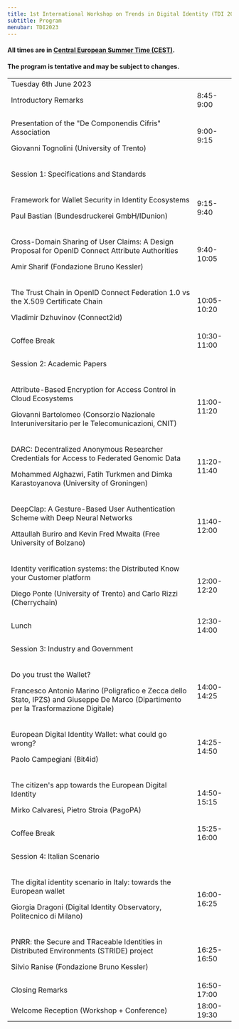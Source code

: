 ```yaml
---
title: 1st International Workshop on Trends in Digital Identity (TDI 2023)
subtitle: Program
menubar: TDI2023
---
```


<div class="text-center">
  <h4>All times are in <a href="https://time.is/en/CEST" target="_blank">Central European Summer Time (CEST)</a>.</h4>
  <h4>The program is tentative and may be subject to changes.</h4>
</div>

<table class="bordered program" width="100%">
  <tr class="day">
    <td colspan="2">
      Tuesday 6th June 2023
    </td>
  </tr>

  <tr class="institutional">
    <td>Introductory Remarks</td>
    <td>8:45-9:00</td>
  </tr>

  <tr>
    <td class="talk">
      <p class="title">Presentation of the "De Componendis Cifris" Association</p>
      <p class="speakers">Giovanni Tognolini (University of Trento)</p>
    </td>
    <td>9:00-9:15</td>
  </tr>

  <tr class="session">
    <td colspan="2">
      <p class="title">Session 1: Specifications and Standards</p>
    </td>
  </tr>
  <tr>
    <td class="talk">
      <p class="title">Framework for Wallet Security in Identity Ecosystems</p>
      <p class="speakers">Paul Bastian (Bundesdruckerei GmbH/IDunion)</p>
    </td>
    <td>9:15-9:40</td>
  </tr>
  <tr>
    <td class="talk">
      <p class="title">Cross-Domain Sharing of User Claims: A Design Proposal for OpenID Connect Attribute Authorities</p>
      <p class="speakers">Amir Sharif (Fondazione Bruno Kessler)</p>
    </td>
    <td>9:40-10:05</td>
  </tr>
  <tr>
    <td class="talk">
      <p class="title">The Trust Chain in OpenID Connect Federation 1.0 vs the X.509 Certificate Chain</p>
      <p class="speakers">Vladimir Dzhuvinov (Connect2id)</p>
    </td>
    <td>10:05-10:20</td>
  </tr>  

  <tr class="recreational">
    <td>Coffee Break</td>
    <td>10:30-11:00</td>
  </tr>

  <tr class="session">
    <td colspan="2">
      <p class="title">Session 2: Academic Papers</p>
    </td>
  </tr>
  <tr>
    <td class="paper">
      <p class="title">Attribute-Based Encryption for Access Control in Cloud Ecosystems</p>
      <p class="authors">Giovanni Bartolomeo (Consorzio Nazionale Interuniversitario per le Telecomunicazioni, CNIT)</p>
    </td>
    <td>11:00-11:20</td>
  </tr>
  <tr>
    <td class="paper">
      <p class="title">DARC: Decentralized Anonymous Researcher Credentials for Access to Federated Genomic Data</p>
      <p class="authors">Mohammed Alghazwi, Fatih Turkmen and Dimka Karastoyanova (University of Groningen)</p>
    </td>
    <td>11:20-11:40</td>
  </tr>
  <tr>
    <td class="paper">
      <p class="title">DeepClap: A Gesture-Based User Authentication Scheme with Deep Neural Networks</p>
      <p class="authors">Attaullah Buriro and Kevin Fred Mwaita (Free University of Bolzano)</p>
    </td>
    <td>11:40-12:00</td>
  </tr>
  <tr>
    <td class="paper">
      <p class="title">Identity verification systems: the Distributed Know your Customer platform</p>
      <p class="authors">Diego Ponte (University of Trento) and Carlo Rizzi (Cherrychain)</p>
    </td>
    <td>12:00-12:20</td>
  </tr>

  <tr class="recreational">
    <td>Lunch</td>
    <td>12:30-14:00</td>
  </tr>

  <tr class="session">
    <td colspan="2">
      <p class="title">Session 3: Industry and Government</p>
    </td>
  </tr>
  <tr>
    <td class="talk">
      <p class="title">Do you trust the Wallet?</p>
      <p class="speakers">Francesco Antonio Marino (Poligrafico e Zecca dello Stato, IPZS) and Giuseppe De Marco (Dipartimento per la Trasformazione Digitale)</p>
    </td>
    <td>14:00-14:25</td>
  </tr>
  <tr>
    <td class="talk">
      <p class="title">European Digital Identity Wallet: what could go wrong?</p>
      <p class="speakers">Paolo Campegiani (Bit4id)</p>
    </td>
    <td>14:25-14:50</td>
  </tr>
  <tr>
    <td class="talk">
      <p class="title">The citizen's app towards the European Digital Identity</p>
      <p class="speakers">Mirko Calvaresi, Pietro Stroia (PagoPA)</p>
    </td>
    <td>14:50-15:15</td>
  </tr>

  <tr class="recreational">
    <td>Coffee Break</td>
    <td>15:25-16:00</td>
  </tr>

  <tr class="session">
    <td colspan="2">
      <p class="title">Session 4: Italian Scenario</p>
    </td>
  </tr>
  <tr>
    <td class="talk">
      <p class="title">The digital identity scenario in Italy: towards the European wallet</p>
      <p class="speakers">Giorgia Dragoni (Digital Identity Observatory, Politecnico di Milano)</p>
    </td>
    <td>16:00-16:25</td>
  </tr>
  <tr>
    <td class="talk">
      <p class="title">PNRR: the Secure and TRaceable Identities in Distributed Environments (STRIDE) project</p>
      <p class="speakers">Silvio Ranise (Fondazione Bruno Kessler)</p>
    </td>
    <td>16:25-16:50</td>
  </tr>

  <tr class="institutional">
    <td>Closing Remarks</td>
    <td>16:50-17:00</td>
  </tr>

  <tr class="recreational">
    <td>Welcome Reception (Workshop + Conference)</td>
    <td>18:00-19:30</td>
  </tr>
</table>